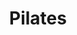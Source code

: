---
title: "Pilates"
event_day: "monday"
start_time: 2017-08-01T20:00:00Z
end_time: 2017-08-01T21:00:00Z
level: "Beginners/Intermediate"
associate: "Heidi"
price: "£10 per class"
room: "Gym"
term: "Ongoing"
---